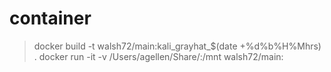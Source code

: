 # container
> docker build -t walsh72/main:kali_grayhat_$(date +%d%b%H%Mhrs) .
> docker run -it -v /Users/agellen/Share/:/mnt walsh72/main:
